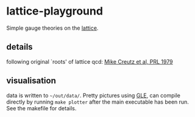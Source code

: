 # lattice-playground

Simple gauge theories on the [lattice](https://xkcd.com/505/).

## details

following original `roots' of lattice qcd: [Mike Creutz et al, PRL 1979](http://thy.phy.bnl.gov/~creutz/mypubs/pub031.pdf)

## visualisation

data is written to ``~/out/data/``. Pretty pictures using [GLE](http://glx.sourceforge.net/), can compile
directly by running ``make plotter`` after the main executable has been run. See the
makefile for details.

